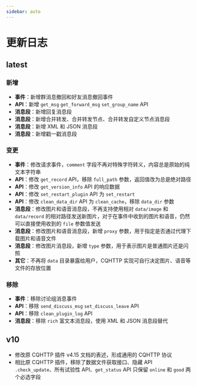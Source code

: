 ```yaml
---
sidebar: auto
---
```


# 更新日志

## latest

### 新增

- **事件**：新增群消息撤回和好友消息撤回事件
- **API**：新增 `get_msg` `get_forward_msg` `set_group_name` API
- **消息段**：新增回复消息段
- **消息段**：新增合并转发、合并转发节点、合并转发自定义节点消息段
- **消息段**：新增 XML 和 JSON 消息段
- **消息段**：新增戳一戳消息段

### 变更

- **事件**：修改请求事件，`comment` 字段不再对特殊字符转义，内容总是原始的纯文本字符串
- **API**：修改 `get_record` API，移除 `full_path` 参数，返回值改为总是绝对路径
- **API**：修改 `get_version_info` API 的响应数据
- **API**：修改 `set_restart_plugin` API 为 `set_restart`
- **API**：修改 `clean_data_dir` API 为 `clean_cache`，移除 `data_dir` 参数
- **消息段**：修改图片和语音消息段，不再支持使用相对 `data/image` 和 `data/record` 的相对路径发送新图片，对于在事件中收到的图片和语音，仍然可以直接使用收到的 `file` 参数值发送
- **消息段**：修改图片和语音消息段，新增 `proxy` 参数，用于指定是否通过代理下载图片和语音文件
- **消息段**：修改图片消息段，新增 `type` 参数，用于表示图片是普通图片还是闪照
- **其它**：不再将 `data` 目录暴露给用户，CQHTTP 实现可自行决定图片、语音等文件的存放位置

### 移除

- **事件**：移除讨论组消息事件
- **API**：移除 `send_discuss_msg` `set_discuss_leave` API
- **API**：移除 `clean_plugin_log` API
- **消息段**：移除 `rich` 富文本消息段，使用 XML 和 JSON 消息段替代

## v10

- 修改原 CQHTTP 插件 v4.15 文档的表述，形成通用的 CQHTTP 协议
- 相比原 CQHTTP 插件，移除了数据文件获取接口、隐藏 API `.check_update`、所有试验性 API、`get_status` API 只保留 `online` 和 `good` 两个必选字段
